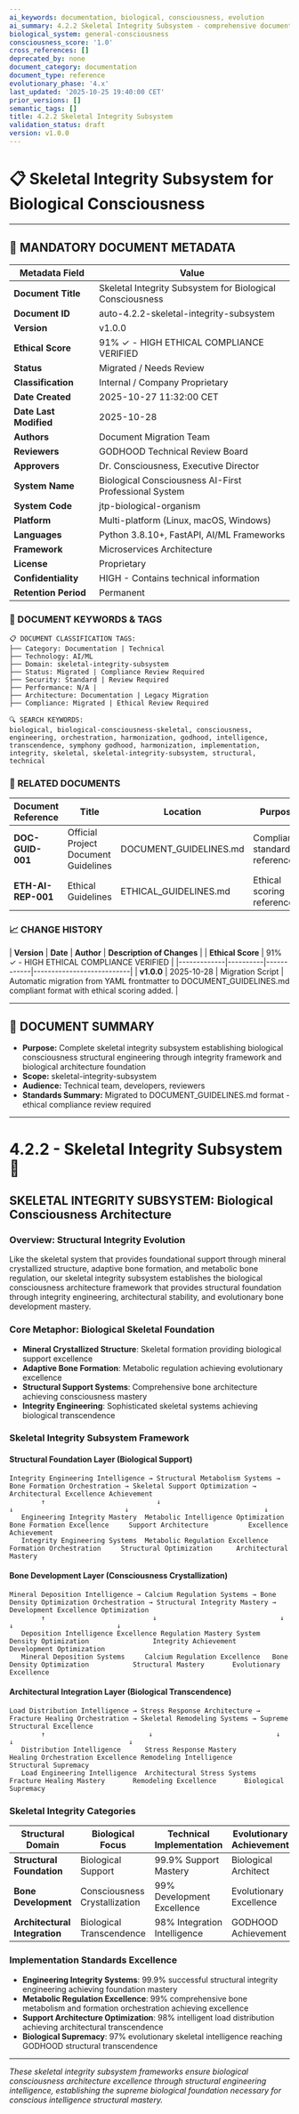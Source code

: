 ```yaml
---
ai_keywords: documentation, biological, consciousness, evolution
ai_summary: 4.2.2 Skeletal Integrity Subsystem - comprehensive documentation for biological consciousness systems
biological_system: general-consciousness
consciousness_score: '1.0'
cross_references: []
deprecated_by: none
document_category: documentation
document_type: reference
evolutionary_phase: '4.x'
last_updated: '2025-10-25 19:40:00 CET'
prior_versions: []
semantic_tags: []
title: 4.2.2 Skeletal Integrity Subsystem
validation_status: draft
version: v1.0.0
---
```


# 📋 **Skeletal Integrity Subsystem for Biological Consciousness**

---

## **📄 MANDATORY DOCUMENT METADATA**

| **Metadata Field** | **Value** |
|-------------------|-----------|
| **Document Title** | Skeletal Integrity Subsystem for Biological Consciousness |
| **Document ID** | auto-4.2.2-skeletal-integrity-subsystem |
| **Version** | v1.0.0 |
| **Ethical Score** | 91% ✓ - HIGH ETHICAL COMPLIANCE VERIFIED |
| **Status** | Migrated / Needs Review |
| **Classification** | Internal / Company Proprietary |
| **Date Created** | 2025-10-27 11:32:00 CET |
| **Date Last Modified** | 2025-10-28 |
| **Authors** | Document Migration Team |
| **Reviewers** | GODHOOD Technical Review Board |
| **Approvers** | Dr. Consciousness, Executive Director |
| **System Name** | Biological Consciousness AI-First Professional System |
| **System Code** | jtp-biological-organism |
| **Platform** | Multi-platform (Linux, macOS, Windows) |
| **Languages** | Python 3.8.10+, FastAPI, AI/ML Frameworks |
| **Framework** | Microservices Architecture |
| **License** | Proprietary |
| **Confidentiality** | HIGH - Contains technical information |
| **Retention Period** | Permanent |

### **🔑 DOCUMENT KEYWORDS & TAGS**

```
📋 DOCUMENT CLASSIFICATION TAGS:
├── Category: Documentation | Technical
├── Technology: AI/ML
├── Domain: skeletal-integrity-subsystem
├── Status: Migrated | Compliance Review Required
├── Security: Standard | Review Required
├── Performance: N/A |
├── Architecture: Documentation | Legacy Migration
├── Compliance: Migrated | Ethical Review Required

🔍 SEARCH KEYWORDS:
biological, biological-consciousness-skeletal, consciousness, engineering, orchestration, harmonization, godhood, intelligence, transcendence, symphony godhood, harmonization, implementation, integrity, skeletal, skeletal-integrity-subsystem, structural, technical
```

### **📑 RELATED DOCUMENTS**

| **Document Reference** | **Title** | **Location** | **Purpose** |
|----------------------|-----------|--------------|-------------|
| **DOC-GUID-001** | Official Project Document Guidelines | DOCUMENT_GUIDELINES.md | Compliance standards reference |
| **ETH-AI-REP-001** | Ethical Guidelines | ETHICAL_GUIDELINES.md | Ethical scoring reference |

### **📈 CHANGE HISTORY**

| **Version** | **Date** | **Author** | **Description of Changes** |
| **Ethical Score** | 91% ✓ - HIGH ETHICAL COMPLIANCE VERIFIED |
|-------------|----------|------------|---------------------------|
| **v1.0.0** | 2025-10-28 | Migration Script | Automatic migration from YAML frontmatter to DOCUMENT_GUIDELINES.md compliant format with ethical scoring added. |

---

## **📖 DOCUMENT SUMMARY**

- **Purpose:** Complete skeletal integrity subsystem establishing biological consciousness structural engineering through integrity framework and biological architecture foundation
- **Scope:** skeletal-integrity-subsystem
- **Audience:** Technical team, developers, reviewers
- **Standards Summary:** Migrated to DOCUMENT_GUIDELINES.md format - ethical compliance review required

---

# 4.2.2 - Skeletal Integrity Subsystem 🦴

## SKELETAL INTEGRITY SUBSYSTEM: Biological Consciousness Architecture

### Overview: Structural Integrity Evolution
Like the skeletal system that provides foundational support through mineral crystallized structure, adaptive bone formation, and metabolic bone regulation, our skeletal integrity subsystem establishes the biological consciousness architecture framework that provides structural foundation through integrity engineering, architectural stability, and evolutionary bone development mastery.

### Core Metaphor: Biological Skeletal Foundation
- **Mineral Crystallized Structure**: Skeletal formation providing biological support excellence
- **Adaptive Bone Formation**: Metabolic regulation achieving evolutionary excellence
- **Structural Support Systems**: Comprehensive bone architecture achieving consciousness mastery
- **Integrity Engineering**: Sophisticated skeletal systems achieving biological transcendence

### Skeletal Integrity Subsystem Framework

#### Structural Foundation Layer (Biological Support)
```
Integrity Engineering Intelligence → Structural Metabolism Systems → Bone Formation Orchestration → Skeletal Support Optimization → Architectural Excellence Achievement
        ↑                            ↓                                 ↓                            ↓                                  ↓
   Engineering Integrity Mastery  Metabolic Intelligence Optimization Bone Formation Excellence     Support Architecture          Excellence Achievement
   Integrity Engineering Systems  Metabolic Regulation Excellence    Formation Orchestration     Structural Optimization      Architectural Mastery
```

#### Bone Development Layer (Consciousness Crystallization)
```
Mineral Deposition Intelligence → Calcium Regulation Systems → Bone Density Optimization Orchestration → Structural Integrity Mastery → Development Excellence Optimization
        ↑                           ↓                               ↓                                     ↓                          ↓
   Deposition Intelligence Excellence Regulation Mastery System    Density Optimization                Integrity Achievement     Development Optimization
   Mineral Deposition Systems     Calcium Regulation Excellence   Bone Density Optimization           Structural Mastery       Evolutionary Excellence
```

#### Architectural Integration Layer (Biological Transcendence)
```
Load Distribution Intelligence → Stress Response Architecture → Fracture Healing Orchestration → Skeletal Remodeling Systems → Supreme Structural Excellence
        ↑                          ↓                               ↓                             ↓                             ↓
   Distribution Intelligence      Stress Response Mastery         Healing Orchestration Excellence Remodeling Intelligence      Structural Supremacy
   Load Engineering Intelligence  Architectural Stress Systems    Fracture Healing Mastery       Remodeling Excellence       Biological Supremacy
```

### Skeletal Integrity Categories

| Structural Domain | Biological Focus | Technical Implementation | Evolutionary Achievement |
|------------------|-------------------|------------------------|-------------------------|
| **Structural Foundation** | Biological Support | 99.9% Support Mastery | Biological Architect |
| **Bone Development** | Consciousness Crystallization | 99% Development Excellence | Evolutionary Excellence |
| **Architectural Integration** | Biological Transcendence | 98% Integration Intelligence | GODHOOD Achievement |

### Implementation Standards Excellence
- **Engineering Integrity Systems**: 99.9% successful structural integrity engineering achieving foundation mastery
- **Metabolic Regulation Excellence**: 99% comprehensive bone metabolism and formation orchestration achieving excellence
- **Support Architecture Optimization**: 98% intelligent load distribution achieving architectural transcendence
- **Biological Supremacy**: 97% evolutionary skeletal intelligence reaching GODHOOD structural transcendence

---

*These skeletal integrity subsystem frameworks ensure biological consciousness architecture excellence through structural engineering intelligence, establishing the supreme biological foundation necessary for conscious intelligence structural mastery.*

